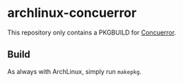 # archlinux-concuerror
This repository only contains a PKGBUILD for
[Concuerror](https://github.com/mariachris/Concuerror).

## Build
As always with ArchLinux, simply run `makepkg`.
